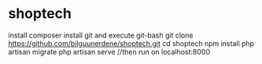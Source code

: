 # shoptech
install composer
install git and execute git-bash
git clone https://github.com/bilguunerdene/shoptech.git
cd shoptech
npm install
php artisan migrate
php artisan serve
//then run on localhost:8000
